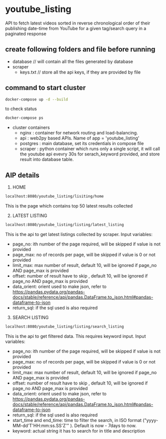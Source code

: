 # youtube_listing
API to fetch latest videos sorted in reverse chronological order of their publishing date-time from YouTube for a given tag/search query in a paginated response

## create following folders and file before running
- database      // will contain all the files generated by database
- scraper
    - keys.txt  // store all the api keys, if they are provided by file 

## command to start cluster 
```sh
docker-compose up -d --build 
```

to check status
```sh
docker-compose ps
```

- cluster containers
	- nginx : container for network routing and load-balancing. 
	- api : web2py based APIs. Name of app = 'youtube_listing'
	- postgres : main database, set its credentials in compose file
	- scraper : python container which runs only a single script, it will call the youtube api evevry 30s for serach_keyword provided, and store result into database table.

## AIP details

1. HOME

```sh
localhost:8080/youtube_listing/lisiting/home
```
This is the page which contains top 50 latest results collected

2. LATEST LISTING

```sh
localhost:8080/youtube_listing/listing/latest_listing
```
This is the api to get latest listings collected by scraper.
Input variables:
- page_no: ith number of the page required, will be skipped if value is not provided  
- page_max: no of records per page, will be skipped if value is 0 or  not provided  
- limit_max: max number of result, default 10, will be ignored if page_no AND page_max is provided
- offset: number of result have to skip , default 10, will be ignored if page_no AND page_max is provided
- data_orient: orient used to make json, refer to https://pandas.pydata.org/pandas-docs/stable/reference/api/pandas.DataFrame.to_json.html#pandas-dataframe-to-json
- return_sql: if the sql used is also required


3. SEARCH LISTING

```sh
localhost:8080/youtube_listing/listing/search_listing
```
This is the api to get filtered data. This requires keyword input.
Input variables:
- page_no: ith number of the page required, will be skipped if value is not provided  
- page_max: no of records per page, will be skipped if value is 0 or  not provided  
- limit_max: max number of result, default 10, will be ignored if page_no AND page_max is provided
- offset: number of result have to skip , default 10, will be ignored if page_no AND page_max is provided
- data_orient: orient used to make json, refer to https://pandas.pydata.org/pandas-docs/stable/reference/api/pandas.DataFrame.to_json.html#pandas-dataframe-to-json
- return_sql: if the sql used is also required
- start_time and end_time: time to filter the search, in ISO format ("yyyy-MM-dd'T'HH:mm:ss.SS'Z'"
). Default is now - 7days to now.
- keyword: actual string it has to search for in title and description
